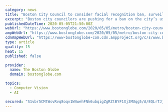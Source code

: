 ```yaml
---
category: news
title: "Boston City Council to consider facial recognition ban, surveillance oversight, school information-sharing regulations"
excerpt: "Boston city councilors are pushing for a ban on the city’s use of facial recognition technology, as well as rules that would govern city surveillance and information-sharing between local school authorities and police."
publishedDateTime: 2020-05-05T21:50:00Z
webUrl: "https://www.bostonglobe.com/2020/05/05/metro/boston-city-council-consider-facial-recognition-ban-surveillance-oversight-school-information-sharing-regulations/"
ampWebUrl: "https://www.bostonglobe.com/2020/05/05/metro/boston-city-council-consider-facial-recognition-ban-surveillance-oversight-school-information-sharing-regulations/?outputType=amp"
cdnAmpWebUrl: "https://www-bostonglobe-com.cdn.ampproject.org/c/s/www.bostonglobe.com/2020/05/05/metro/boston-city-council-consider-facial-recognition-ban-surveillance-oversight-school-information-sharing-regulations/?outputType=amp"
type: article
quality: 15
heat: 15
published: false

provider:
  name: The Boston Globe
  domain: bostonglobe.com

topics:
  - Computer Vision
  - AI

secured: "S1vbr5CMtWsvRvq8oqv1W4wehFNk6ubqigZgRZtBYF1Xj3MUqg5/A/EQLrTJjMNRm27hxe0qRZVCqN6LAcFnTiXXLw4ip1d4Uk41jvxwlwjKeyRi7sc3UQYUBC3d0KG5Jys+d/n7j0c7uiUeJTEaw83p1UYcza8i+rdCwIrLntrnzmCMncdXx1S50zz6/OPcsHpLt+50Hw1OtzuLCwG9M+fGztaO/mjA+Yv3CFslG8RpzolD+eAuAD+ETkhN5bxgDexhdbOd4qs8U3eky36z/evUi2xvW7nwsfgz7JMlS0Vs+6OoMc5cSD9OyW6uSPy2JoCmoqbGjHgmMTog4E1vdUaZBicvPO21NVmVGfTvPrUwSju2rl6LxddsgaUmzzJWi1gx9JLyf2Wu1ukSo3vAEpG1aJg2E9PI/BLdZa+NSN+/SuuPtzeaGzS3gwzsPwgLb7lpl2HUvrjl+xbTFwGMI46r79LrNqD0P2kxJo6XNHg=;l/b/SdrDn1my/+WxJ6uGow=="
---
```


